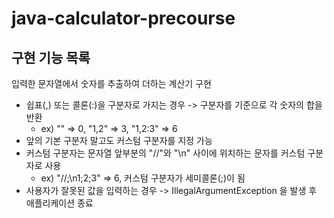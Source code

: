 # java-calculator-precourse

## 구현 기능 목록
입력한 문자열에서 숫자를 추출하여 더하는 계산기 구현
- 쉽표(,) 또는 콜론(:)을 구분자로 가지는 경우 -> 구분자를 기준으로 각 숫자의 합을 반환
    - ex) "" => 0, "1,2" => 3, "1,2:3" => 6
- 앞의 기본 구분자 말고도 커스텀 구분자를 지정 가능
- 커스텀 구분자는 문자열 앞부분의 "//"와 "\n" 사이에 위치하는 문자를 커스텀 구분자로 사용
    - ex) "//;\n1;2;3" => 6, 커스텀 구분자가 세미콜론(;)이 됨
- 사용자가 잘못된 값을 입력하는 경우 -> IllegalArgumentException 을 발생 후 애플리케이션 종료

